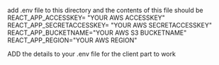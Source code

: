 add .env file to this directory
and the contents of this file should be
REACT_APP_ACCESSKEY= "YOUR AWS ACCESSKEY"
REACT_APP_SECRETACCESSKEY= "YOUR AWS SECRETACCESSKEY"
REACT_APP_BUCKETNAME="YOUR AWS S3 BUCKETNAME"
REACT_APP_REGION="YOUR AWS REGION"

ADD the details to your .env file for the client part to work
